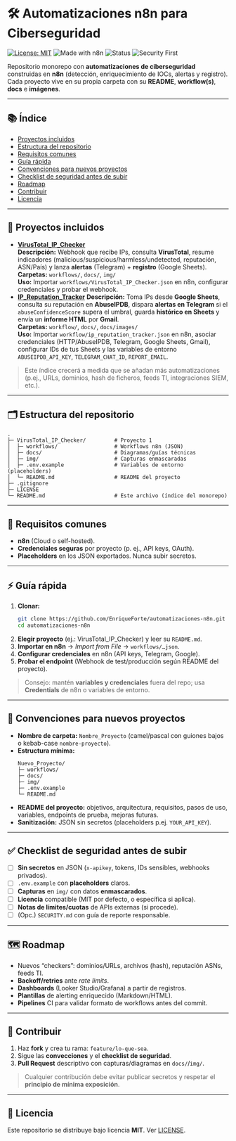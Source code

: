 # 🛠️ Automatizaciones n8n para Ciberseguridad

[![License: MIT](https://img.shields.io/badge/License-MIT-green.svg)](./LICENSE)
![Made with n8n](https://img.shields.io/badge/Made%20with-n8n-blue)
![Status](https://img.shields.io/badge/status-active-success)
![Security First](https://img.shields.io/badge/security-first-critical)

Repositorio monorepo con **automatizaciones de ciberseguridad** construidas en **n8n** (detección, enriquecimiento de IOCs, alertas y registro). Cada proyecto vive en su propia carpeta con su **README**, **workflow(s)**, **docs** e **imágenes**.

---

## 📚 Índice

- [Proyectos incluidos](#proyectos-incluidos)
- [Estructura del repositorio](#estructura-del-repositorio)
- [Requisitos comunes](#requisitos-comunes)
- [Guía rápida](#guía-rápida)
- [Convenciones para nuevos proyectos](#convenciones-para-nuevos-proyectos)
- [Checklist de seguridad antes de subir](#checklist-de-seguridad-antes-de-subir)
- [Roadmap](#roadmap)
- [Contribuir](#contribuir)
- [Licencia](#licencia)

---

## 🚀 Proyectos incluidos

- **[VirusTotal_IP_Checker](./VirusTotal_IP_Checker/)**  
  **Descripción:** Webhook que recibe IPs, consulta **VirusTotal**, resume indicadores (malicious/suspicious/harmless/undetected, reputación, ASN/País) y lanza **alertas** (Telegram) + **registro** (Google Sheets).  
  **Carpetas:** `workflows/`, `docs/`, `img/`  
  **Uso:** Importar `workflows/VirusTotal_IP_Checker.json` en n8n, configurar credenciales y probar el webhook.
- **[IP_Reputation_Tracker](./IP_Reputation_Tracker/)**
  **Descripción:** Toma IPs desde **Google Sheets**, consulta su reputación en **AbuseIPDB**, dispara **alertas en Telegram** si el `abuseConfidenceScore` supera el umbral, guarda **histórico en Sheets** y envía un **informe HTML** por **Gmail**.  
  **Carpetas:** `workflow/`, `docs/`, `docs/images/`  
  **Uso:** Importar `workflow/ip_reputation_tracker.json` en n8n, asociar credenciales (HTTP/AbuseIPDB, Telegram, Google Sheets, Gmail), configurar IDs de tus Sheets y las variables de entorno `ABUSEIPDB_API_KEY`, `TELEGRAM_CHAT_ID`, `REPORT_EMAIL`.


> Este índice crecerá a medida que se añadan más automatizaciones (p.ej., URLs, dominios, hash de ficheros, feeds TI, integraciones SIEM, etc.).

---

## 🗂️ Estructura del repositorio

```
.
├─ VirusTotal_IP_Checker/         # Proyecto 1
│  ├─ workflows/                  # Workflows n8n (JSON)
│  ├─ docs/                       # Diagramas/guías técnicas
│  ├─ img/                        # Capturas enmascaradas
│  ├─ .env.example                # Variables de entorno (placeholders)
│  └─ README.md                   # README del proyecto
├─ .gitignore
├─ LICENSE
└─ README.md                      # Este archivo (índice del monorepo)
```

---

## 🧩 Requisitos comunes

- **n8n** (Cloud o self-hosted).
- **Credenciales seguras** por proyecto (p. ej., API keys, OAuth).
- **Placeholders** en los JSON exportados. Nunca subir secretos.

---

## ⚡ Guía rápida

1. **Clonar:**
   ```bash
   git clone https://github.com/EnriqueForte/automatizaciones-n8n.git
   cd automatizaciones-n8n
   ```
2. **Elegir proyecto** (ej.: VirusTotal_IP_Checker) y leer su `README.md`.
3. **Importar en n8n** → *Import from File* → `workflows/…json`.
4. **Configurar credenciales** en n8n (API keys, Telegram, Google).
5. **Probar el endpoint** (Webhook de test/producción según README del proyecto).

> Consejo: mantén **variables y credenciales** fuera del repo; usa **Credentials** de n8n o variables de entorno.

---

## 🧭 Convenciones para nuevos proyectos

- **Nombre de carpeta:** `Nombre_Proyecto` (camel/pascal con guiones bajos o kebab-case `nombre-proyecto`).
- **Estructura mínima:**
  ```
  Nuevo_Proyecto/
  ├─ workflows/
  ├─ docs/
  ├─ img/
  ├─ .env.example
  └─ README.md
  ```
- **README del proyecto:** objetivos, arquitectura, requisitos, pasos de uso, variables, endpoints de prueba, mejoras futuras.
- **Sanitización:** JSON sin secretos (placeholders p.ej. `YOUR_API_KEY`).

---

## ✅ Checklist de seguridad antes de subir

- [ ] **Sin secretos** en JSON (`x-apikey`, tokens, IDs sensibles, webhooks privados).
- [ ] `.env.example` con **placeholders** claros.
- [ ] **Capturas** en `img/` con datos **enmascarados**.
- [ ] **Licencia** compatible (MIT por defecto, o específica si aplica).
- [ ] **Notas de límites/cuotas** de APIs externas (si procede).
- [ ] (Opc.) `SECURITY.md` con guía de reporte responsable.

---

## 🗺️ Roadmap

- Nuevos “checkers”: dominios/URLs, archivos (hash), reputación ASNs, feeds TI.
- **Backoff/retries** ante *rate limits*.
- **Dashboards** (Looker Studio/Grafana) a partir de registros.
- **Plantillas** de alerting enriquecido (Markdown/HTML).
- **Pipelines** CI para validar formato de workflows antes del commit.

---

## 🤝 Contribuir

1. Haz **fork** y crea tu rama: `feature/lo-que-sea`.
2. Sigue las **convecciones** y el **checklist de seguridad**.
3. **Pull Request** descriptivo con capturas/diagramas en `docs/`/`img/`.

> Cualquier contribución debe evitar publicar secretos y respetar el **principio de mínima exposición**.

---

## 📄 Licencia

Este repositorio se distribuye bajo licencia **MIT**. Ver [LICENSE](./LICENSE).
